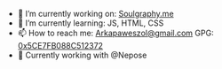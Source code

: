 - 🔭 I’m currently working on: [Soulgraphy.me](https://soulgraphy.me)
- 🌱 I’m currently learning: JS, HTML, CSS
- 📫 How to reach me: [Arkapaweszol@gmail.com](mailto:arkapaweszol@gmail.com) GPG: [0x5CE7FB088C512372](KEY.asc)
- 💼 Currently working with @Nepose
